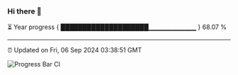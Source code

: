 ### Hi there 👋

⏳ Year progress { ████████████████████▁▁▁▁▁▁▁▁▁▁ } 68.07 %

---

⏰ Updated on Fri, 06 Sep 2024 03:38:51 GMT

![Progress Bar CI](https://github.com/IshwaranRudhara/GIT-ACTION/workflows/Progress%20Bar%20CI/badge.svg)
